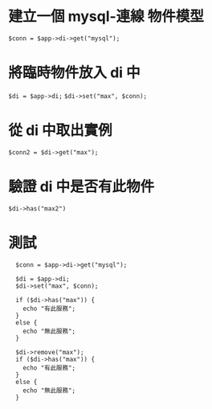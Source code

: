  
# 建立一個 mysql-連線 物件模型
  
`$conn = $app->di->get("mysql");`

# 將臨時物件放入 di 中

`$di = $app->di;`
`$di->set("max", $conn);`

# 從 di 中取出實例
`$conn2 = $di->get("max");`

# 驗證 di 中是否有此物件
`$di->has("max2")`

# 測試

```
  $conn = $app->di->get("mysql");

  $di = $app->di;
  $di->set("max", $conn);

  if ($di->has("max")) {
    echo "有此服務";
  }
  else {
    echo "無此服務";
  }

  $di->remove("max");
  if ($di->has("max")) {
    echo "有此服務";
  }
  else {
    echo "無此服務";
  }
```